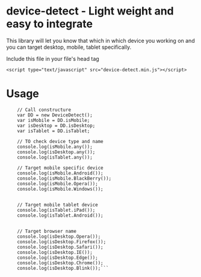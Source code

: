 # device-detect  - Light weight and easy to integrate

This library will let you know that which in which device you working on and you can target desktop, mobile, tablet specifically.

Include this file in your file's head tag
```
<script type="text/javascript" src="device-detect.min.js"></script>
```
# Usage
```
    // Call constructure
    var DD = new DeviceDetect();
    var isMobile = DD.isMobile;
    var isDesktop = DD.isDesktop;
    var isTablet = DD.isTablet;

    // TO check device type and name
    console.log(isMobile.any());
    console.log(isDesktop.any());
    console.log(isTablet.any());

    // Target mobile specific device
    console.log(isMobile.Android());
    console.log(isMobile.BlackBerry());
    console.log(isMobile.Opera());
    console.log(isMobile.Windows());


    // Target mobile tablet device
    console.log(isTablet.iPad());
    console.log(isTablet.Android());


    // Target browser name
    console.log(isDesktop.Opera());
    console.log(isDesktop.Firefox());
    console.log(isDesktop.Safari());
    console.log(isDesktop.IE());
    console.log(isDesktop.Edge());
    console.log(isDesktop.Chrome());
    console.log(isDesktop.Blink());```
